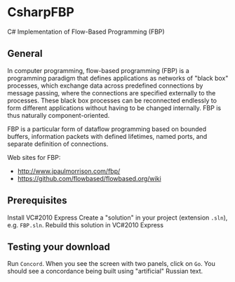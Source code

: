 CsharpFBP
===

C# Implementation of Flow-Based Programming (FBP)


General
---

In computer programming, flow-based programming (FBP) is a programming paradigm that defines applications as networks of "black box" processes, which exchange data across predefined connections by message passing, where the connections are specified externally to the processes. These black box processes can be reconnected endlessly to form different applications without having to be changed internally. FBP is thus naturally component-oriented.

FBP is a particular form of dataflow programming based on bounded buffers, information packets with defined lifetimes, named ports, and separate definition of connections.

Web sites for FBP: 
* http://www.jpaulmorrison.com/fbp/
* https://github.com/flowbased/flowbased.org/wiki

Prerequisites
---

Install VC#2010 Express
Create a "solution" in your project (extension `.sln`), e.g. `FBP.sln`.
Rebuild this solution in VC#2010 Express

Testing your download
---

Run `Concord`.  When you see the screen with two panels, click on `Go`.  You should see a concordance being built using "artificial" Russian text.

